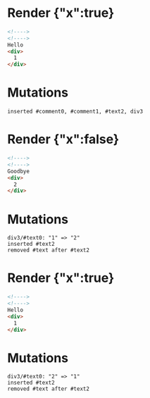 # Render {"x":true}
```html
<!---->
<!---->
Hello
<div>
  1
</div>
```

# Mutations
```
inserted #comment0, #comment1, #text2, div3
```


# Render {"x":false}
```html
<!---->
<!---->
Goodbye
<div>
  2
</div>
```

# Mutations
```
div3/#text0: "1" => "2"
inserted #text2
removed #text after #text2
```


# Render {"x":true}
```html
<!---->
<!---->
Hello
<div>
  1
</div>
```

# Mutations
```
div3/#text0: "2" => "1"
inserted #text2
removed #text after #text2
```